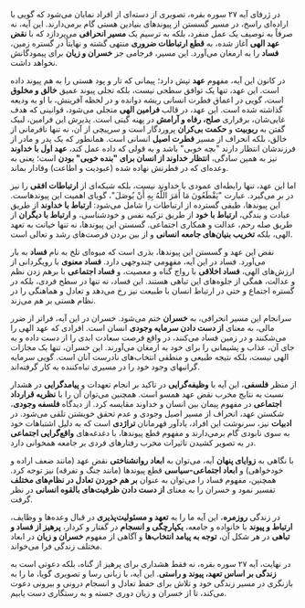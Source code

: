 در ژرفای آیه ۲۷ سوره بقره، تصویری از دسته‌ای از افراد نمایان می‌شود که
گویی با اراده‌ای راسخ، در مسیر گسستن از پیوندهای بنیادین هستی گام
برمی‌دارند. این آیه، نه صرفاً به توصیف یک عمل منفرد، بلکه به ترسیم یک
**مسیر انحرافی** می‌پردازد که با **نقض عهد الهی** آغاز شده، به **قطع
ارتباطات ضروری** منتهی گشته و نهایتاً در گستره زمین، **فساد** را به
ارمغان می‌آورد. این مسیر، فرجامی جز **خسران و زیان** برای پیمودگانش
نخواهد داشت.

در کانون این آیه، مفهوم **عهد** تپش دارد؛ پیمانی که تار و پود هستی را به
هم پیوند داده است. این عهد، تنها یک توافق سطحی نیست، بلکه تجلی پیوند
عمیق **خالق و مخلوق** است، گویی در اعماق فطرت انسانی ریشه دوانده و در
لحظه آفرینش، با او به ودیعه گذاشته شده است. این عهد، در قالب **فرامین
الهی** متجلی می‌شود، قوانینی که هدف غایی‌شان، برقراری **صلح، رفاه و
آرامش** در پهنه گیتی است. پذیرش این فرامین، لبیک گفتن به **ربوبیت** و
**حکمت بی‌کران** پروردگار است و سرپیچی از آن، نه تنها نافرمانی از خالق،
بلکه انحراف از مسیر **فطرت اصیل** انسانی است. همانطور که یک پدر و مادر
از فرزندشان انتظار دارند "بچه خوبی" باشد و به قولی که داده عمل کند،
**عهد اول با خداوند** نیز به همین سادگی، **انتظار خداوند از انسان برای
"بنده خوبی" بودن** است؛ یعنی به وعده‌ای که در فطرتش نهاده شده (عبودیت و
اطاعت) وفادار بماند.

اما این عهد، تنها رابطه‌ای عمودی با خداوند نیست، بلکه شبکه‌ای از
**ارتباطات افقی** را نیز در بر می‌گیرد. عبارت "يَقْطَعُونَ مَا أَمَرَ اللَّهُ بِهِ أَنْ
يُوصَلَ"، گویای اهمیت این پیوندهاست. این پیوندها، طیفی گسترده از ارتباطات
را شامل می‌شود: **ارتباط با خداوند** از طریق عبادت و بندگی، **ارتباط با
خود** از طریق تزکیه نفس و خودشناسی، و **ارتباط با دیگران** از طریق صله
رحم، عدالت و همکاری اجتماعی. گسستن این پیوندها، نه تنها خیانت به تعهد
الهی، بلکه **تخریب بنیان‌های جامعه انسانی** و از بین بردن فرصت‌های رشد و
تعالی است.

نقض این عهد و گسستن این پیوندها، بذری است که میوه‌ای تلخ به نام **فساد**
به بار می‌آورد. فساد در این آیه، مفهومی چندوجهی دارد. **فساد معنوی** با
رویگردانی از ارزش‌های الهی، **فساد اخلاقی** با رواج گناه و معصیت، و
**فساد اجتماعی** با برهم زدن نظم و عدالت، همگی از جلوه‌های این تباهی
هستند. این فساد، نه تنها در سطح فردی، بلکه در گستره اجتماع و حتی در
ارتباط انسان با طبیعت نیز رخ می‌دهد و تعادل و هماهنگی را در نظام هستی بر
هم می‌زند.

سرانجام این مسیر انحرافی، به **خسران** ختم می‌شود. خسران در این آیه،
فراتر از ضرر مالی، به معنای **از دست دادن سرمایه وجودی** انسان است.
افرادی که عهد الهی را می‌شکنند و در زمین فساد می‌کنند، در واقع فرصت سعادت
ابدی را از دست داده و به جای آن، عذاب و پشیمانی را برای خود به ارمغان
می‌آورند. این خسران، تنها یک مجازات الهی نیست، بلکه نتیجه طبیعی و منطقی
انتخاب‌های نادرست آنان است. گویی سرمایه گرانبهای وجود خود را در مسیری
تباه‌کننده به کار گرفته‌اند.

از منظر **فلسفی**، این آیه با **وظیفه‌گرایی** در تاکید بر انجام تعهدات و
**پیامدگرایی** در هشدار نسبت به نتایج مخرب نقض عهد همسو است. همچنین
می‌توان آن را با **نظریه قرارداد اجتماعی** در مفهوم پیمان بین انسان و
خداوند مقایسه کرد. از دیدگاه **فلسفه وجودی**، شکستن عهد، انحراف از مسیر
اصیل وجودی و عدم تحقق خویشتن تلقی می‌شود. در **ادبیات** نیز، سرنوشت این
افراد، یادآور قهرمانان **تراژدی** است که به دلیل اشتباهات خود به سوی
نابودی گام برمی‌دارند و مفهوم قطع پیوندها، با دغدغه‌های **واقع‌گرایی
اجتماعی** در به تصویر کشیدن تاثیرات مخرب رفتارهای فردی بر جامعه همخوانی
دارد.

با نگاهی به **زوایای پنهان** آیه، می‌توان به **ابعاد روانشناختی** نقض عهد
(مانند ضعف اراده و خودخواهی) و **ابعاد اجتماعی-سیاسی** قطع پیوندها
(مانند جنگ و تفرقه) نیز توجه کرد. همچنین، مفهوم فساد را می‌توان به عنوان
**بر هم خوردن تعادل در نظام‌های مختلف** تفسیر نمود و خسران را به معنای
**از دست دادن ظرفیت‌های بالقوه انسانی** در نظر گرفت.

در زندگی **روزمره**، این آیه ما را به **تعهد و مسئولیت‌پذیری** در قبال
وعده‌ها و وظایف، **ارتباط و پیوند** با خانواده و جامعه، **یکپارچگی و
انسجام** در گفتار و کردار، **پرهیز از فساد و تباهی** در هر شکل آن،
**توجه به پیامد انتخاب‌ها** و آگاهی از مفهوم **خسران و زیان** در ابعاد
مختلف زندگی فرا می‌خواند.

در نهایت، آیه ۲۷ سوره بقره، نه فقط هشداری برای پرهیز از گناه، بلکه دعوتی
است به **زندگی بر اساس تعهد، پیوند و راستی**. این آیه، با زبانی رسا و
تصویری گویا، ما را به بازنگری در مسیر زندگی خود و تلاش برای حفظ تعادل و
انسجام درونی و بیرونی دعوت می‌کند، تا از خسران و زیان دوری جسته و به
رستگاری دست یابیم.
